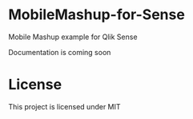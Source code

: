 # MobileMashup-for-Sense

Mobile Mashup example for Qlik Sense

Documentation is coming soon

# License
This project is licensed under MIT
